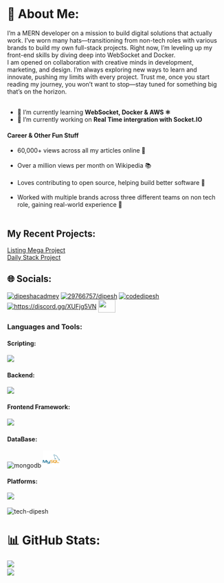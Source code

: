 # 💫 About Me:
I’m a MERN developer on a mission to build digital solutions that actually work. I’ve worn many hats—transitioning from non-tech roles with various brands to build my own full-stack projects. Right now, I’m leveling up my front-end skills by diving deep into WebSocket and Docker.
<br>
I am opened on collaboration with creative minds in development, marketing, and design. I’m always exploring new ways to learn and innovate, pushing my limits with every project. Trust me, once you start reading my journey, you won’t want to stop—stay tuned for something big that’s on the horizon.
<br><br>
- 🌱 I’m currently learning **WebSocket, Docker & AWS ⚛️**
- 🔭 I’m currently working on **Real Time intergration with Socket.IO**
    
#### Career & Other Fun Stuff
- 60,000+ views across all my articles online 👀<br/><br/>
- Over a million views per month on Wikipedia 📚<br/><br/>
- Loves contributing to open source, helping build better software 🔧<br/><br/>
- Worked with multiple brands across three different teams on non tech role, gaining real-world experience 🚀<br/><br/>
 
## My Recent Projects:
<div><a href="https://mega-project-listing.onrender.com">Listing Mega Project</a></div>
<div><a href="https://daily-stack.vercel.app/">Daily Stack Project</a></div>

## 🌐 Socials:
<p align="left">
<a href="https://linkedin.com/in/dipeshacademy" target="blank"><img align="center" src="https://skillicons.dev/icons?i=linkedin" alt="dipeshacadmey" height="30" width="40" /></a>
<a href="https://stackoverflow.com/users/29766757/dipesh" target="blank"><img align="center" src="https://skillicons.dev/icons?i=stackoverflow" alt="29766757/dipesh" height="30" width="40" /></a>
<a href="https://www.leetcode.com/codedipesh" target="blank"><img align="center" src="https://raw.githubusercontent.com/rahuldkjain/github-profile-readme-generator/master/src/images/icons/Social/leet-code.svg" alt="codedipesh" height="30" width="40" /></a>
<a href="https://discord.gg/XUFjg5VN" target="blank"><img align="center" src="https://skillicons.dev/icons?i=discord" alt="https://discord.gg/XUFjg5VN" height="30" width="40" /></a>
<a href="https://x.com/techiedipesh" target="blank"><img align="center" src="https://skillicons.dev/icons?i=twitter" alt=""https://x.com/techiedipesh" height="30" width="40" /></a>
</p>

<h3 align="left">Languages and Tools:</h3>
<h4>Scripting:</h4>
<img src="https://skillicons.dev/icons?i=js,ts,c,cpp,html,c++">
<h4>Backend:</h4>
<img src="https://skillicons.dev/icons?i=nodejs,express,ejs">
<h4>Frontend Framework:</h4>
<img src="https://skillicons.dev/icons?i=react,nextjs,tailwind,bootstrap,materialui">
<h4>DataBase:</h4>
<img src="https://skillicons.dev/icons?i=mongodb,mysql" alt="mongodb"> <img src="https://raw.githubusercontent.com/devicons/devicon/master/icons/mysql/mysql-original-wordmark.svg" height="40" width="40">
<h4>Platforms:</h4>
<img src="https://skillicons.dev/icons?i=git,github,vite,npm,vercel,netlify,figma,notion,postman,hoppscotch">


<p><img align="center" src="https://github-readme-stats.vercel.app/api/top-langs?username=tech-dipesh&show_icons=true&locale=en&layout=compact" alt="tech-dipesh" /></p>

# 📊 GitHub Stats:
![](https://github-readme-stats.vercel.app/api?username=tech-dipesh&theme=dark&hide_border=false&include_all_commits=false&count_private=false)<br/>
![](https://github-readme-streak-stats.herokuapp.com/?user=tech-dipesh&theme=dark&hide_border=false)<br/>
